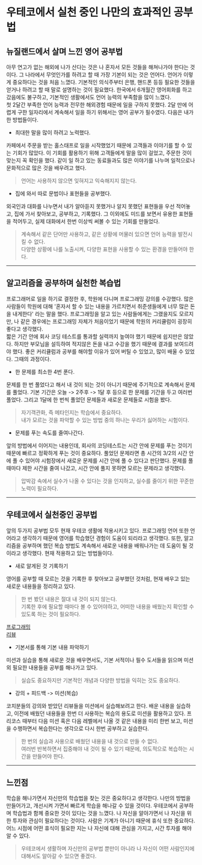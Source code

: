 # 우테코에서 실천 중인 나만의 효과적인 공부법

## 뉴질랜드에서 살며 느낀 영어 공부법

아무 연고가 없는 해외에 나가 산다는 것은 나 혼자서 모든 것들을 해쳐나가야 한다는 것이다. 
그 나라에서 무엇인가를 하려고 할 때 가장 기본이 되는 것은 언어다.
언어가 이렇게 중요하다는 것을 처음 느꼈다. 기본적인 의식주부터 은행, 핸드폰 등등 필요한 것들을 얻거나 하려고 할 때 말로 설명하는 것이 필요했다.
한국에서 6개월간 영어회화를 하고 갔음에도 불구하고, 기본적인 생활에서도 언어 능력의 부족함을 많이 느꼈다.  
첫 2달간 부족한 언어 능력과 전무한 해외경험 때문에 일을 구하지 못했다.
2달 만에 어렵게 구한 일자리에서 계속해서 일을 하기 위해서는 영어 공부가 필수였다.
다음은 내가 한 방법들이다.
  
- 최대한 말을 많이 하려고 노력했다.

카페에서 주문을 받는 홀스태프로 일을 시작했었기 때문에 고객들과 이야기를 할 수 있는 기회가 많았다. 
이 기회를 활용하기 위해 고객들에게 말을 많이 걸었고, 주문한 것이 맞는지 꼭 확인을 했다.
같이 일 하고 있는 동료들과도 많은 이야기를 나누며 일적으로나 문화적으로 많은 것을 배우려고 했다.  

> 언어는 사용하지 않으면 잊혀지고 익숙해지지 않는다.
  
- 집에 와서 따로 문법이나 표현들을 공부했다.
 
외국인과 대화를 나누면서 내가 알아듣지 못했거나 알지 못했던 표현들을 우선 적어놓고, 집에 가서 찾아보고, 공부하고, 기록했다. 
그 이외에도 미드를 보면서 유용한 표현들을 적어두고, 실제 대화에서 한번 이상씩 써볼 수 있는 기회를 만들었다.

> 계속해서 같은 단어만 사용하고, 같은 상황에 머물러 있으면 언어 능력을 발전시킬 수 없다.  
> 다양한 상황에 나를 노출시켜, 다양한 표현을 사용할 수 있는 환경을 만들어야 한다.

--- 

## 알고리즘을 공부하며 실천한 복습법 

프로그래머로 일을 하기로 결정한 후, 학원에 다니며 프로그래밍 강의를 수강했다.
많은 사람들이 학원에 대해 '혼자서 할 수 있는 내용을 가르치면서 취준생들에게 너무 많은 돈을 내게한다' 라는 말을 했다.
프로그래밍을 알고 있는 사람들에게는 그랬을지도 모르지만, 나 같은 경우에는 프로그래밍 자체가 처음이었기 때문에 학원의 커리큘럼이 굉장히 좋다고 생각했다.  
짧은 기간 안에 회사 코딩 테스트를 통과할 실력까지 높여야 했기 때문에 쉽지만은 않았다. 하지만 부모님을 설득하여 적지않은 돈을 내고 수강을 했기 때문에 
결과를 보여드려야 했다. 좋은 커리큘럼과 공부를 해야할 이유가 있어 버틸 수 있었고, 많이 배울 수 있었다. 그때의 과정이다.

- 한 문제를 최소한 4번 푼다.

문제를 한 번 풀었다고 해서 내 것이 되는 것이 아니기 때문에 주기적으로 계속해서 문제를 풀었다.
기본 기간은 오늘 -> 2주후 -> 1달 후 등으로 한 문제를 기간을 두고 여러번 풀었다. 그리고 1달에 한 번씩 풀었던 문제들과 새로운 문제들로 시험을 봤다.

> 자기객관화, 즉 메타인지는 학습에서 중요하다.  
> 내가 모르는 것을 파악할 수 있는 방법 중의 하나는 우리가 싫어하는 시험이다.

- 문제를 푸는 속도를 줄여나간다.

앞의 방법에서 이어지는 내용인데, 회사의 코딩테스트는 시간 안에 문제를 푸는 것이기 때문에 빠르고 정확하게 푸는 것이 중요하다.
풀었던 문제라면 총 시간의 3/2의 시간 안에 풀 수 있어야 시험장에서 새로운 문제를 시간 안에 풀 수 있다고 판단했다.
문제를 풀 때마다 제한 시간을 줄여 나갔고, 시간 안에 풀지 못하면 모르는 문제라고 생각했다. 

> 압박감 속에서 실수가 나올 수 있다는 것을 인지하고, 실수를 줄이기 위한 꾸준한 노력이 필요하다.

---

## 우테코에서 실천중인 공부법

앞의 두가지 공부법 모두 현재 우테코 생활에 적용시키고 있다.
프로그래밍 언어 또한 언어라고 생각하기 때문에 영어를 학습했던 경험이 도움이 되리라고 생각했다.
또한, 알고리즘을 공부하며 했던 복습 방법도 계속해서 새로운 내용을 배워나가는 데 도움이 될 것이라고 생각했다.
현재 적용하고 있는 방법들이다.

- 새로 알게된 것 기록하기

영어를 공부할 때 모르는 것을 기록한 후 찾아보고 공부했던 것처럼, 현재 배우고 있는 새로운 내용들을 정리하고 있다.

> 한 번 봤던 내용은 절대 내 것이 되지 않는다.  
> 기록한 후에 필요할 때마다 볼 수 있어야하고, 어떠한 내용을 배웠는지 확인할 수 있도록 하는 것이 필요하다.

[프로그래밍](https://www.notion.so/lowoon/Development-8517b531f563400bb04be49adbec03fd)  
[리뷰](https://www.notion.so/lowoon/0496e5ad36754d2c97002c43da755d97)

- 기본서를 통해 기본 내용 파악하기

미션과 실습을 통해 새로운 것을 배우면서도, 기본 서적이나 필수 도서들을 읽으며 미션 외 필요한 내용들을 공부를 해나가고 있다.

> 실습도 중요하지만 기본적인 개념과 다양한 방법을 익히는 것도 중요하다.

- 강의 + 피드백 -> 미션(복습)

코치분들의 강의와 받았던 리뷰들을 미션에서 실습해보려고 한다.
배운 내용을 실습하고, 이전에 배웠던 내용들을 한번 더 사용하는 복습의 용도로 미션을 활용하고 있다.
프리코스 때부터 다음 미션 혹은 다음 레벨에서 나올 것 같은 내용을 미리 한번 보고, 
미션을 수행하면서 복습한다는 생각으로 다시 한번 공부하고 실습한다.

> 한 번의 실습과 사용으로 배웠던 내용을 내 것으로 만들 수 없다.   
> 여러번 반복하면서 집중해야 내 것이 될 수 있기 때문에, 의도적으로 복습하는 시간을 만들어야 한다.

---

## 느낀점

학습을 해나가면서 자신만의 학습법을 찾는 것은 중요하다고 생각한다. 
나만의 방법을 만들어가고, 개선시켜 가면서 빠르게 학습을 해나갈 수 있을 것이다.
우테코에서 공부하며 학습법과 함께 중요한 것이 있다는 것을 느꼈다.
나 자신을 알아가면서 나 자신을 위한 투자와 관심이 필요하다는 것이다.
사람은 기계가 아니기 때문에 휴식 또한 중요하다. 
어느 시점에 어떤 휴식이 필요한 지는 나 자신에 대해 관심을 가지고, 시간 투자를 해야 알 수 있다.
  
> 우테코에서 생활하며 자신만의 공부법 뿐만이 아니라 나 자신이 어떤 사람인지에 대해서도 알아갈 수 있으면 좋겠다.